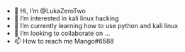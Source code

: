 - 👋 Hi, I’m @LukaZeroTwo
- 👀 I’m interested in kali linux hacking 
- 🌱 I’m currently learning how to use python and kali linux
- 💞️ I’m looking to collaborate on ...
- 📫 How to reach me Mango#6588

<!---
LukaZeroTwo/LukaZeroTwo is a ✨ special ✨ repository because its `README.md` (this file) appears on your GitHub profile.
You can click the Preview link to take a look at your changes.
--->
